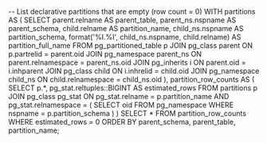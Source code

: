 -- List declarative partitions that are empty (row count = 0)
WITH partitions AS (
  SELECT 
    parent.relname AS parent_table,
    parent_ns.nspname AS parent_schema,
    child.relname AS partition_name,
    child_ns.nspname AS partition_schema,
    format('%I.%I', child_ns.nspname, child.relname) AS partition_full_name
  FROM pg_partitioned_table p
  JOIN pg_class parent ON p.partrelid = parent.oid
  JOIN pg_namespace parent_ns ON parent.relnamespace = parent_ns.oid
  JOIN pg_inherits i ON parent.oid = i.inhparent
  JOIN pg_class child ON i.inhrelid = child.oid
  JOIN pg_namespace child_ns ON child.relnamespace = child_ns.oid
),
partition_row_counts AS (
  SELECT 
    p.*,
    pg_stat.reltuples::BIGINT AS estimated_rows
  FROM partitions p
  JOIN pg_class pg_stat ON pg_stat.relname = p.partition_name
                        AND pg_stat.relnamespace = (
                          SELECT oid FROM pg_namespace WHERE nspname = p.partition_schema
                        )
)
SELECT *
FROM partition_row_counts
WHERE estimated_rows = 0
ORDER BY parent_schema, parent_table, partition_name;
